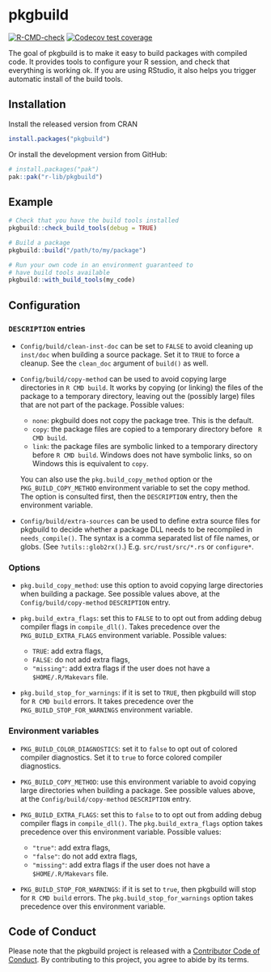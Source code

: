 # pkgbuild

<!-- badges: start -->
[![R-CMD-check](https://github.com/r-lib/pkgbuild/actions/workflows/R-CMD-check.yaml/badge.svg)](https://github.com/r-lib/pkgbuild/actions/workflows/R-CMD-check.yaml)
[![Codecov test coverage](https://codecov.io/gh/r-lib/pkgbuild/graph/badge.svg)](https://app.codecov.io/gh/r-lib/pkgbuild)
<!-- badges: end -->

The goal of pkgbuild is to make it easy to build packages with compiled code. It provides tools to configure your R session, and check that everything is working ok. If you are using RStudio, it also helps you trigger automatic install of the build tools.

## Installation

 Install the released version from CRAN

```r
install.packages("pkgbuild")
```

Or install the development version from GitHub:

```r
# install.packages("pak")
pak::pak("r-lib/pkgbuild")
```

## Example

``` r
# Check that you have the build tools installed
pkgbuild::check_build_tools(debug = TRUE)

# Build a package
pkgbuild::build("/path/to/my/package")

# Run your own code in an environment guaranteed to
# have build tools available
pkgbuild::with_build_tools(my_code)
```

## Configuration

### `DESCRIPTION` entries

* `Config/build/clean-inst-doc` can be set to `FALSE` to avoid cleaning up
  `inst/doc` when building a source package. Set it to `TRUE` to force a
  cleanup. See the `clean_doc` argument of `build()` as well.

* `Config/build/copy-method` can be used to avoid copying large directories
  in `R CMD build`. It works by copying (or linking) the files of the
  package to a temporary directory, leaving out the (possibly large) files
  that are not part of the package. Possible values:

  - `none`: pkgbuild does not copy the package tree. This is the default.
  - `copy`: the package files are copied to a temporary directory before
    ` R CMD build`.
  - `link`: the package files are symbolic linked to a temporary directory
    before `R CMD build`. Windows does not have symbolic links, so on Windows
    this is equivalent to `copy`.

  You can also use the `pkg.build_copy_method` option or the
  `PKG_BUILD_COPY_METHOD` environment variable to set the copy method.
  The option is consulted first, then the `DESCRIPTION` entry, then the
  environment variable.

* `Config/build/extra-sources` can be used to define extra source files for
  pkgbuild to decide whether a package DLL needs to be recompiled in
  `needs_compile()`. The syntax is a comma separated list of file names,
  or globs. (See `?utils::glob2rx()`.) E.g. `src/rust/src/*.rs` or `configure*`.

### Options

* `pkg.build_copy_method`: use this option to avoid copying large directories
  when building a package. See possible values above, at the
  `Config/build/copy-method` `DESCRIPTION` entry.

* `pkg.build_extra_flags`: set this to `FALSE` to to opt out from adding
  debug compiler flags in `compile_dll()`. Takes precedence over the
  `PKG_BUILD_EXTRA_FLAGS` environment variable. Possible values:

  - `TRUE`: add extra flags,
  - `FALSE`: do not add extra flags,
  - `"missing"`: add extra flags if the user does not have a
    `$HOME/.R/Makevars` file.

* `pkg.build_stop_for_warnings`: if it is set to `TRUE`, then pkgbuild will stop
  for `R CMD build` errors. It takes precedence over the
  `PKG_BUILD_STOP_FOR_WARNINGS` environment variable.

### Environment variables

* `PKG_BUILD_COLOR_DIAGNOSTICS`: set it to `false` to opt out of colored
  compiler diagnostics. Set it to `true` to force colored compiler
  diagnostics.

* `PKG_BUILD_COPY_METHOD`: use this environment variable to avoid copying
  large directories when building a package. See possible values above,
  at the `Config/build/copy-method` `DESCRIPTION` entry.

* `PKG_BUILD_EXTRA_FLAGS`: set this to `false` to to opt out from adding
  debug compiler flags in `compile_dll()`. The `pkg.build_extra_flags` option
  takes precedence over this environment variable. Possible values:

  - `"true"`: add extra flags,
  - `"false"`: do not add extra flags,
  - `"missing"`: add extra flags if the user does not have a
    `$HOME/.R/Makevars` file.

* `PKG_BUILD_STOP_FOR_WARNINGS`: if it is set to `true`, then pkgbuild will stop
  for `R CMD build` errors. The `pkg.build_stop_for_warnings` option takes
  precedence over this environment variable.

## Code of Conduct

Please note that the pkgbuild project is released with a
[Contributor Code of Conduct](https://pkgbuild.r-lib.org/CODE_OF_CONDUCT.html).
By contributing to this project, you agree to abide by its terms.
